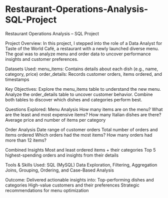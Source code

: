 # Restaurant-Operations-Analysis-SQL-Project

Restaurant Operations Analysis – SQL Project

Project Overview:
In this project, I stepped into the role of a Data Analyst for Taste of the World Café, a restaurant with a newly launched diverse menu. 
The goal was to analyze menu and order data to uncover performance insights and customer preferences.

Datasets Used:
menu_items: Contains details about each dish (e.g., name, category, price)
order_details: Records customer orders, items ordered, and timestamps

Key Objectives:
Explore the menu_items table to understand the new menu.
Analyze the order_details table to uncover customer behavior.
Combine both tables to discover which dishes and categories perform best.

Questions Explored:
Menu Analysis
How many items are on the menu?
What are the least and most expensive items?
How many Italian dishes are there?
Average price and number of items per category

Order Analysis
Date range of customer orders
Total number of orders and items ordered
Which orders had the most items?
How many orders had more than 12 items?

Combined Insights
Most and least ordered items + their categories
Top 5 highest-spending orders and insights from their details

Tools & Skills Used:
SQL (MySQL)
Data Exploration, Filtering, Aggregation
Joins, Grouping, Ordering, and Case-Based Analysis

Outcome:
Delivered actionable insights into:
Top-performing dishes and categories
High-value customers and their preferences
Strategic recommendations for menu optimization
